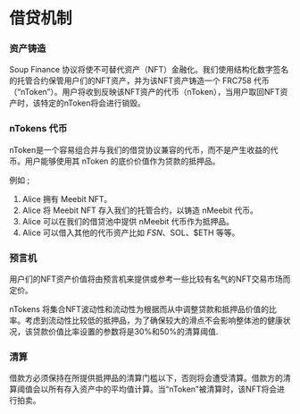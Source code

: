 # 借贷机制

### 资产铸造

Soup Finance 协议将使不可替代资产（NFT）金融化。我们使用结构化数字签名的托管合约保管用户们的NFT资产，并为该NFT资产铸造一个 FRC758 代币（“nToken”）。用户将收到反映该NFT资产的代币（nToken），当用户取回NFT资产时，该特定的nToken将会进行销毁。

### nTokens 代币

nToken是一个容易组合并与我们的借贷协议兼容的代币，而不是产生收益的代币。用户能够使用其 nToken 的底价价值作为贷款的抵押品。

例如 ;

1. Alice 拥有 Meebit NFT。
2. Alice 将 Meebit NFT 存入我们的托管合约，以铸造 nMeebit 代币。
3. Alice 可以在我们的借贷池中提供 nMeebit 代币作为抵押品。
4. Alice 可以借入其他的代币资产比如 $FSN、$SOL、$ETH 等等。

### 预言机

用户们的NFT资产价值将由预言机来提供或参考一些比较有名气的NFT交易市场而定价。

nTokens 将集合NFT波动性和流动性为根据而从中调整贷款和抵押品价值的比率。考虑到流动性比较低的抵押品，为了确保较大的滑点不会影响整体池的健康状况，该贷款价值比率设置的参数将是30%和50%的清算阈值.

### 清算

借款方必须保持在所提供抵押品的清算门槛以下，否则将会遭受清算。借款方的清算阈值会以所有存入资产中的平均值计算。当“nToken”被清算时，该NFT将会进行拍卖。
